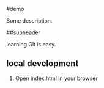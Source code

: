 #demo

Some description.

##subheader

learning Git is easy.

## local development

1. Open index.html in your browser